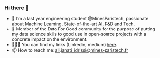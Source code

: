 ### Hi there 👋

- 🔭 I’m a last year engineering student @MinesParistech, passionate about Machine Learning, State-of-the-art AI, R&D and Tech.
- 🌱 Member of the Data For Good community for the purpose of putting my data science skills to good use in open-source projects with a concrete impact on the environment.
- 👨🏻‍💻 You can find my links (Linkedin, medium) [here](https://linktr.ee/ali.janati_idrissi).
- 📫 How to reach me: ali.janati_idrissi@mines-paristech.fr
